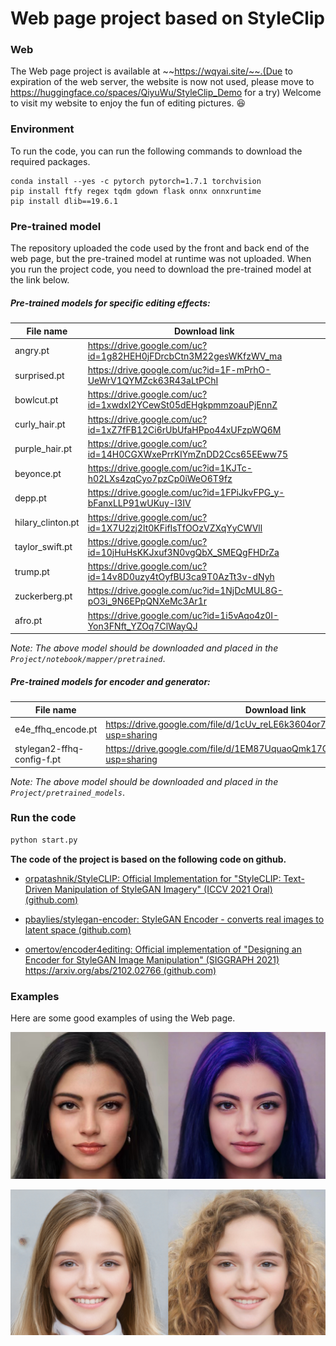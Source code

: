 # Web page project based on StyleClip

### Web

The Web page project is available at ~~https://wqyai.site/~~.(Due to expiration of the web server, the website is now not used, please move to https://huggingface.co/spaces/QiyuWu/StyleClip_Demo for a try) Welcome to visit my website to enjoy the fun of editing pictures. :laughing:

### Environment

To run the code, you can run the following commands to download the required packages.

```
conda install --yes -c pytorch pytorch=1.7.1 torchvision
pip install ftfy regex tqdm gdown flask onnx onnxruntime
pip install dlib==19.6.1
```

### Pre-trained model 

The repository uploaded the code used by the front and back end of the web page, but the pre-trained model at runtime was not uploaded. When you run the project code, you need to download the pre-trained model at the link below.

##### Pre-trained models for specific editing effects:

| File name         | Download link                                                |
| ----------------- | ------------------------------------------------------------ |
| angry.pt          | https://drive.google.com/uc?id=1g82HEH0jFDrcbCtn3M22gesWKfzWV_ma |
| surprised.pt      | https://drive.google.com/uc?id=1F-mPrhO-UeWrV1QYMZck63R43aLtPChI |
| bowlcut.pt        | https://drive.google.com/uc?id=1xwdxI2YCewSt05dEHgkpmmzoauPjEnnZ |
| curly_hair.pt     | https://drive.google.com/uc?id=1xZ7fFB12Ci6rUbUfaHPpo44xUFzpWQ6M |
| purple_hair.pt    | https://drive.google.com/uc?id=14H0CGXWxePrrKIYmZnDD2Ccs65EEww75 |
| beyonce.pt        | https://drive.google.com/uc?id=1KJTc-h02LXs4zqCyo7pzCp0iWeO6T9fz |
| depp.pt           | https://drive.google.com/uc?id=1FPiJkvFPG_y-bFanxLLP91wUKuy-l3IV |
| hilary_clinton.pt | https://drive.google.com/uc?id=1X7U2zj2lt0KFifIsTfOOzVZXqYyCWVll |
| taylor_swift.pt   | https://drive.google.com/uc?id=10jHuHsKKJxuf3N0vgQbX_SMEQgFHDrZa |
| trump.pt          | https://drive.google.com/uc?id=14v8D0uzy4tOyfBU3ca9T0AzTt3v-dNyh |
| zuckerberg.pt     | https://drive.google.com/uc?id=1NjDcMUL8G-pO3i_9N6EPpQNXeMc3Ar1r |
| afro.pt           | https://drive.google.com/uc?id=1i5vAqo4z0I-Yon3FNft_YZOq7ClWayQJ |

*Note: The above model should be downloaded and placed in the `Project/notebook/mapper/pretrained`*.

##### Pre-trained models for encoder and generator:

| File name                  | Download link                                                |
| -------------------------- | ------------------------------------------------------------ |
| e4e_ffhq_encode.pt         | https://drive.google.com/file/d/1cUv_reLE6k3604or78EranS7XzuVMWeO/view?usp=sharing |
| stylegan2-ffhq-config-f.pt | https://drive.google.com/file/d/1EM87UquaoQmk17Q8d5kYIAHqu0dkYqdT/view?usp=sharing |

*Note: The above model should be downloaded and placed in the `Project/pretrained_models`*.

### Run the code
```python
python start.py
```

**The code of the project is based on the following code on github.**

- [orpatashnik/StyleCLIP: Official Implementation for "StyleCLIP: Text-Driven Manipulation of StyleGAN Imagery" (ICCV 2021 Oral) (github.com)](https://github.com/orpatashnik/StyleCLIP)

- [pbaylies/stylegan-encoder: StyleGAN Encoder - converts real images to latent space (github.com)](https://github.com/pbaylies/stylegan-encoder)

- [omertov/encoder4editing: Official implementation of "Designing an Encoder for StyleGAN Image Manipulation" (SIGGRAPH 2021) https://arxiv.org/abs/2102.02766 (github.com)](https://github.com/omertov/encoder4editing)

  

### Examples

Here are some good examples of using the Web page.

![](./static/img/Snipaste_2022-08-21_21-32-17.png)

![](./static/img/Snipaste_2022-08-21_21-34-26.png)
